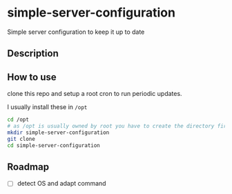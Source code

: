 # simple-server-configuration
Simple server configuration to keep it up to date

## Description



## How to use

clone this repo and setup a root cron to run periodic updates.

I usually install these in `/opt`

```bash
cd /opt
# as /opt is usually owned by root you have to create the directory first
mkdir simple-server-configuration
git clone
cd simple-server-configuration
```

## Roadmap

- [ ] detect OS and adapt command
